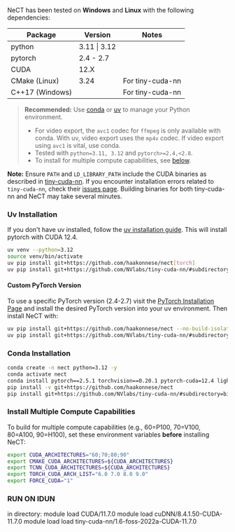 NeCT has been tested on **Windows** and **Linux** with the following dependencies:

| Package         | Version           | Notes              |
|-----------------|-------------------|--------------------|
| python          | 3.11 \| 3.12      |                    |
| pytorch         | 2.4 - 2.7         |                    |
| CUDA            | 12.X              |                    |
| CMake (Linux)   | 3.24              | For tiny-cuda-nn   |
| C++17 (Windows) |                   | For tiny-cuda-nn   |

> **Recommended:** Use [conda](https://docs.anaconda.com/free/anaconda/install/) or [uv](https://docs.astral.sh/uv/getting-started/installation/) to manage your Python environment.
>
> - For video export, the `avc1` codec for `ffmpeg` is only available with conda. With uv, video export uses the `mp4v` codec. If video export using `avc1` is vital, use conda.
> - Tested with `python=3.11, 3.12` and `pytorch>=2.4,<2.8`.
> - To install for multiple compute capabilities, see [below](#install-multiple-compute-capabilities).

**Note:** Ensure `PATH` and `LD_LIBRARY_PATH` include the CUDA binaries as described in [tiny-cuda-nn](https://github.com/NVlabs/tiny-cuda-nn/). If you encounter installation errors related to `tiny-cuda-nn`, check their [issues page](https://github.com/NVlabs/tiny-cuda-nn/issues). Building binaries for both tiny-cuda-nn and NeCT may take several minutes.

### Uv Installation
If you don't have uv installed, follow the [uv installation guide](https://docs.astral.sh/uv/getting-started/installation/). This will install pytorch with CUDA 12.4.
```bash
uv venv --python=3.12
source venv/bin/activate
uv pip install git+https://github.com/haakonnese/nect[torch]
uv pip install git+https://github.com/NVlabs/tiny-cuda-nn/#subdirectory=bindings/torch --no-build-isolation
```

#### Custom PyTorch Version
To use a specific PyTorch version (2.4-2.7) visit the [PyTorch Installation Page](https://pytorch.org/get-started/locally/) and install the desired PyTorch version into your uv environment. Then install NeCT with:
```bash
uv pip install git+https://github.com/haakonnese/nect --no-build-isolation-package torch
uv pip install git+https://github.com/NVlabs/tiny-cuda-nn/#subdirectory=bindings/torch --no-build-isolation
```

### Conda Installation

```bash
conda create -n nect python=3.12 -y
conda activate nect
conda install pytorch==2.5.1 torchvision==0.20.1 pytorch-cuda=12.4 lightning==2.1 conda-forge::opencv -c pytorch -c nvidia -c conda-forge -y
pip install -v git+https://github.com/haakonnese/nect
pip install git+https://github.com/NVlabs/tiny-cuda-nn/#subdirectory=bindings/torch
```


### Install Multiple Compute Capabilities

To build for multiple compute capabilities (e.g., 60=P100, 70=V100, 80=A100, 90=H100), set these environment variables **before** installing NeCT:

```bash
export CUDA_ARCHITECTURES="60;70;80;90"
export CMAKE_CUDA_ARCHITECTURES=${CUDA_ARCHITECTURES}
export TCNN_CUDA_ARCHITECTURES=${CUDA_ARCHITECTURES}
export TORCH_CUDA_ARCH_LIST="6.0 7.0 8.0 9.0"
export FORCE_CUDA="1"
```
### RUN ON IDUN

in directory:
    module load CUDA/11.7.0
    module load cuDNN/8.4.1.50-CUDA-11.7.0
    module load load tiny-cuda-nn/1.6-foss-2022a-CUDA-11.7.0
